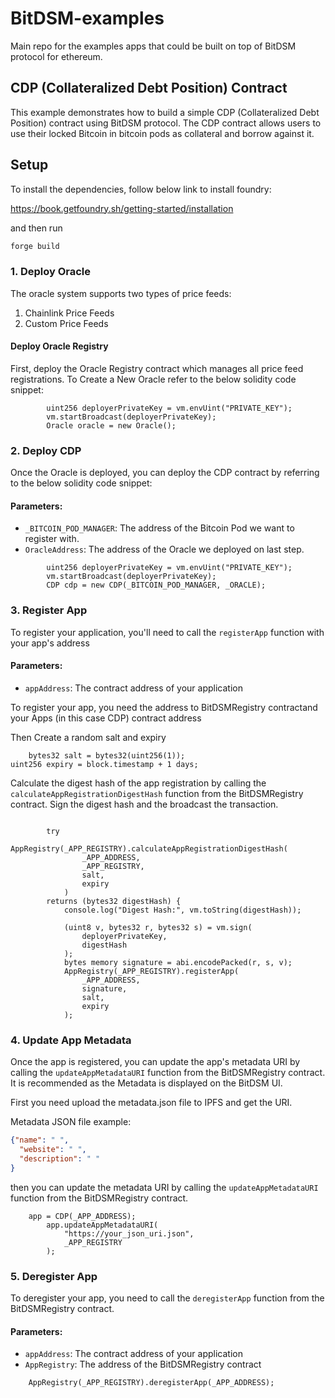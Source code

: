 # BitDSM-examples

Main repo for the examples apps that could be built on top of BitDSM protocol for ethereum.

## CDP (Collateralized Debt Position) Contract

This example demonstrates how to build a simple CDP (Collateralized Debt Position) contract using BitDSM protocol. The CDP contract allows users to use their locked Bitcoin in bitcoin pods as collateral and borrow against it.

## Setup

To install the dependencies, follow below link to install foundry:

https://book.getfoundry.sh/getting-started/installation

and then run 

```bash
forge build
```

### 1. Deploy Oracle

The oracle system supports two types of price feeds:
1. Chainlink Price Feeds
2. Custom Price Feeds

#### Deploy Oracle Registry

First, deploy the Oracle Registry contract which manages all price feed registrations.
To Create a New Oracle refer to the below solidity code snippet:

```solidity
        uint256 deployerPrivateKey = vm.envUint("PRIVATE_KEY");
        vm.startBroadcast(deployerPrivateKey);
        Oracle oracle = new Oracle();
```


### 2. Deploy CDP
Once the Oracle is deployed, you can deploy the CDP contract by referring to the below solidity code snippet:
#### Parameters:
- `_BITCOIN_POD_MANAGER`: The address of the Bitcoin Pod we want to register with.
- `OracleAddress`: The address of the Oracle we deployed on last step.

```solidity
        uint256 deployerPrivateKey = vm.envUint("PRIVATE_KEY");
        vm.startBroadcast(deployerPrivateKey);
        CDP cdp = new CDP(_BITCOIN_POD_MANAGER, _ORACLE);
```


### 3. Register App

To register your application, you'll need to call the `registerApp` function with your app's address

#### Parameters:
- `appAddress`: The contract address of your application


To register your app, you need the address to BitDSMRegistry contractand your Apps (in this case CDP) contract address

Then Create a random salt and expiry
```solidity
    bytes32 salt = bytes32(uint256(1));
uint256 expiry = block.timestamp + 1 days;
```

 Calculate the digest hash of the app registration by calling the `calculateAppRegistrationDigestHash` function from the BitDSMRegistry contract. Sign the digest hash and the broadcast the transaction.

```solidity vm.startBroadcast(deployerPrivateKey);

        try
            AppRegistry(_APP_REGISTRY).calculateAppRegistrationDigestHash(
                _APP_ADDRESS,
                _APP_REGISTRY,
                salt,
                expiry
            )
        returns (bytes32 digestHash) {
            console.log("Digest Hash:", vm.toString(digestHash));

            (uint8 v, bytes32 r, bytes32 s) = vm.sign(
                deployerPrivateKey,
                digestHash
            );
            bytes memory signature = abi.encodePacked(r, s, v);
            AppRegistry(_APP_REGISTRY).registerApp(
                _APP_ADDRESS,
                signature,
                salt,
                expiry
            );
```

### 4. Update App Metadata

Once the app is registered, you can update the app's metadata URI by calling the `updateAppMetadataURI` function from the BitDSMRegistry contract. It is recommended as the Metadata is displayed on the BitDSM UI.

First you need upload the metadata.json file to IPFS and get the URI. 

Metadata JSON file example:
```json
{"name": " ",
  "website": " ",
  "description": " "
}
```

then you can update the metadata URI by calling the `updateAppMetadataURI` function from the BitDSMRegistry contract.

```solidity
    app = CDP(_APP_ADDRESS);
        app.updateAppMetadataURI(
            "https://your_json_uri.json",
            _APP_REGISTRY
        );
```


### 5. Deregister App

To deregister your app, you need to call the `deregisterApp` function from the BitDSMRegistry contract.

#### Parameters:
- `appAddress`: The contract address of your application
- `AppRegistry`: The address of the BitDSMRegistry contract

```solidity
    AppRegistry(_APP_REGISTRY).deregisterApp(_APP_ADDRESS);
```
